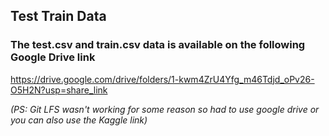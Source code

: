 ## Test Train Data

### The test.csv and train.csv data is available on the following Google Drive link 
https://drive.google.com/drive/folders/1-kwm4ZrU4Yfg_m46Tdjd_oPv26-O5H2N?usp=share_link

_(PS: Git LFS wasn't working for some reason so had to use google drive or you can also use the Kaggle link)_
